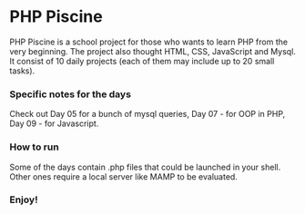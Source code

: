 # PHP Piscine

PHP Piscine is a school project for those who wants to learn PHP from the very beginning. The project also thought HTML, CSS, JavaScript and Mysql. It consist of 10 daily projects (each of them may include up to 20 small tasks).

### Specific notes for the days
Check out Day 05 for a bunch of mysql queries, Day 07 - for OOP in PHP, Day 09 - for Javascript.

### How to run
Some of the days contain .php files that could be launched in your shell. Other ones require a local server like MAMP to be evaluated.

### Enjoy!
